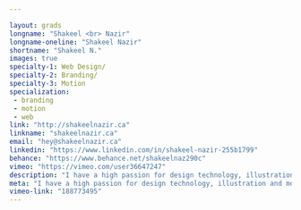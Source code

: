 ```yaml
---

layout: grads
longname: "Shakeel <br> Nazir"
longname-oneline: "Shakeel Nazir"
shortname: "Shakeel N."
images: true
specialty-1: Web Design/
specialty-2: Branding/
specialty-3: Motion
specialization:
 - branding
 - motion
 - web
link: "http://shakeelnazir.ca"
linkname: "shakeelnazir.ca"
email: "hey@shakeelnazir.ca"
linkedin: "https://www.linkedin.com/in/shakeel-nazir-255b1799"
behance: "https://www.behance.net/shakeelnaz290c"
vimeo: "https://vimeo.com/user36647247"
description: "I have a high passion for design technology, illustration and motion graphics. I also love watching everything related to MMA or basketball."
meta: "I have a high passion for design technology, illustration and motion graphics. I also love watching everything related to MMA or basketball."
vimeo-link: "188773495"
---
```

